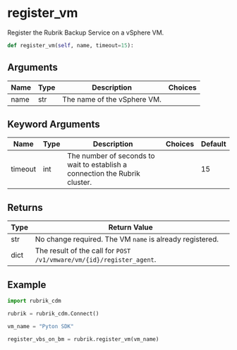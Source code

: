 # register_vm

Register the Rubrik Backup Service on a vSphere VM.

```py
def register_vm(self, name, timeout=15):
```

## Arguments
| Name | Type | Description                 | Choices |
|------|------|-----------------------------|---------|
| name | str  | The name of the vSphere VM. |         |

## Keyword Arguments
| Name    | Type | Description                                                                 | Choices | Default |
|---------|------|-----------------------------------------------------------------------------|---------|---------|
| timeout | int  | The number of seconds to wait to establish a connection the Rubrik cluster. |         | 15      |

## Returns
| Type | Return Value                                                         |
|------|----------------------------------------------------------------------|
| str  | No change required. The VM `name` is already registered.             |
| dict | The result of the call for `POST /v1/vmware/vm/{id}/register_agent`. |

## Example
```py
import rubrik_cdm

rubrik = rubrik_cdm.Connect()

vm_name = "Pyton SDK"

register_vbs_on_bm = rubrik.register_vm(vm_name)
```